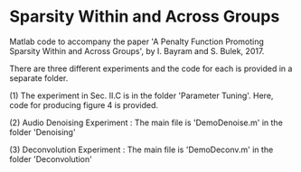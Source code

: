 # Sparsity Within and Across Groups
Matlab code to accompany the paper 'A Penalty Function Promoting Sparsity Within and Across Groups', by I. Bayram and S. Bulek, 2017.

There are three different experiments and the code for each is provided in a separate folder.

(1) The experiment in Sec. II.C is in the folder 'Parameter Tuning'. Here, code for producing figure 4 is provided.

(2) Audio Denoising Experiment : The main file is 'DemoDenoise.m' in the folder 'Denoising'

(3) Deconvolution Experiment : The main file is 'DemoDeconv.m' in the folder 'Deconvolution'
